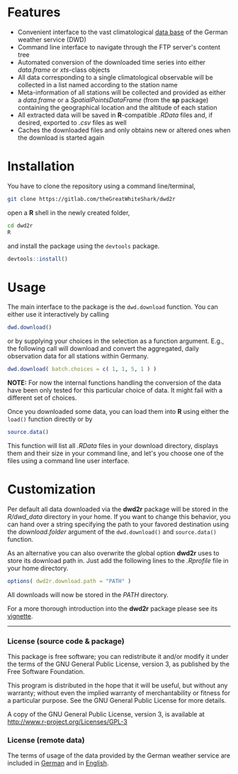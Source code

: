 # Features

- Convenient interface to the vast climatological [data
  base](ftp://ftp-cdc.dwd.de/pub/CDC/) of the German weather service
  (DWD)
- Command line interface to navigate through the FTP server's content
  tree
- Automated conversion of the downloaded time series into either
  _data.frame_ or _xts_-class objects
- All data corresponding to a single climatological observable
  will be collected in a list named according to the station name
- Meta-information of all stations will be collected and provided as
  either a _data.frame_ or a _SpatialPointsDataFrame_ (from the **sp**
  package) containing the geographical location and the altitude of each
  station
- All extracted data will be saved in **R**-compatible _.RData_ files
  and, if desired, exported to _.csv_ files as well
- Caches the downloaded files and only obtains new or altered ones
  when the download is started again
  
# Installation

You have to clone the repository using a command line/terminal,

``` bash
git clone https://gitlab.com/theGreatWhiteShark/dwd2r
```

open a **R** shell in the newly created folder,

``` bash
cd dwd2r
R
```

and install the package using the `devtools` package.

``` R
devtools::install()
```

# Usage

The main interface to the package is the `dwd.download` function. You
can either use it interactively by calling 

``` R
dwd.download()
```

or by supplying your choices in the selection as a function
argument. E.g., the following call will download and convert the
aggregated, daily observation data for all stations within Germany.

``` R
dwd.download( batch.choices = c( 1, 1, 5, 1 ) )
```

**NOTE:** For now the internal functions handling the conversion of
the data have been only tested for this particular choice of data. It
might fail with a different set of choices.

Once you downloaded some data, you can load them into **R** using
either the `load()` function directly or by

``` R
source.data()
```

This function will list all _.RData_ files in your download directory,
displays them and their size in your command line, and let's you
choose one of the files using a command line user interface.


# Customization

Per default all data downloaded via the **dwd2r** package will be
stored in the *R/dwd_data* directory in your home. If you want to
change this behavior, you can hand over a string specifying the
path to your favored destination using the _download.folder_ argument
of the `dwd.download()` and `source.data()` function. 

As an alternative you can also overwrite the global option **dwd2r**
uses to store its download path in. Just add the following lines to
the _.Rprofile_ file in your home directory.

``` R
options( dwd2r.download.path = "PATH" )
```

All downloads will now be stored in the _PATH_ directory.

For a more thorough introduction into the **dwd2r** package please see
its [vignette](vignettes/dwd2r.md).

---

### License (source code & package)

This package is free software; you can redistribute it and/or modify it
under the terms of the GNU General Public License, version 3, as
published by the Free Software Foundation.

This program is distributed in the hope that it will be useful, but
without any warranty; without even the implied warranty of
merchantability or fitness for a particular purpose.  See the GNU
General Public License for more details.

A copy of the GNU General Public License, version 3, is available at
<http://www.r-project.org/Licenses/GPL-3>

### License (remote data)

The terms of usage of the data provided by the German weather service
are included in [German](inst/res/Nutzungsbedingungen_German.txt) and in
[English](inst/res/Terms_of_use.txt).
